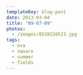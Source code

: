 ```yaml
---
templateKey: blog-post
date: 2013-03-04
title: "09-07-09"
photos:
  - /images/8528220523.jpg
tags:
  - eva
  - square
  - summer
  - fields
---
```

